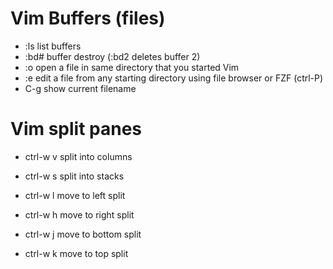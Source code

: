 # Vim Buffers (files)
  * :ls    list buffers
  * :bd#   buffer destroy (:bd2 deletes buffer 2)
  * :o     open a file in same directory that you started Vim
  * :e     edit a file from any starting directory using file browser or FZF (ctrl-P)
  * C-g    show current filename

# Vim split panes
  * ctrl-w v    split into columns
  * ctrl-w s    split into stacks

  * ctrl-w l    move to left split
  * ctrl-w h    move to right split
  * ctrl-w j    move to bottom split
  * ctrl-w k    move to top split
